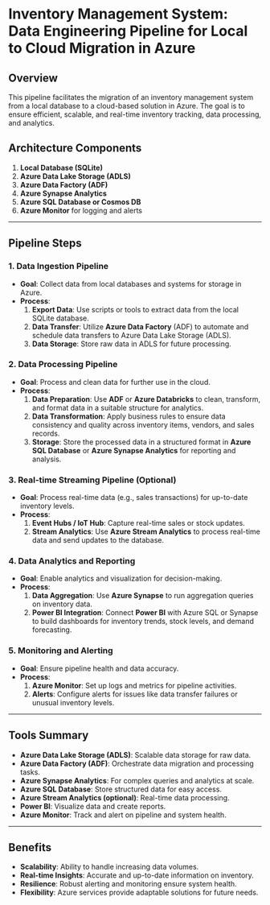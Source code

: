 
# Inventory Management System: Data Engineering Pipeline for Local to Cloud Migration in Azure

## Overview
This pipeline facilitates the migration of an inventory management system from a local database to a cloud-based solution in Azure. The goal is to ensure efficient, scalable, and real-time inventory tracking, data processing, and analytics.

## Architecture Components
1. **Local Database (SQLite)**
2. **Azure Data Lake Storage (ADLS)**
3. **Azure Data Factory (ADF)**
4. **Azure Synapse Analytics**
5. **Azure SQL Database or Cosmos DB**
6. **Azure Monitor** for logging and alerts

---

## Pipeline Steps

### 1. Data Ingestion Pipeline
   - **Goal**: Collect data from local databases and systems for storage in Azure.
   - **Process**:
     1. **Export Data**: Use scripts or tools to extract data from the local SQLite database.
     2. **Data Transfer**: Utilize **Azure Data Factory** (ADF) to automate and schedule data transfers to Azure Data Lake Storage (ADLS).
     3. **Data Storage**: Store raw data in ADLS for future processing.

### 2. Data Processing Pipeline
   - **Goal**: Process and clean data for further use in the cloud.
   - **Process**:
     1. **Data Preparation**: Use **ADF** or **Azure Databricks** to clean, transform, and format data in a suitable structure for analytics.
     2. **Data Transformation**: Apply business rules to ensure data consistency and quality across inventory items, vendors, and sales records.
     3. **Storage**: Store the processed data in a structured format in **Azure SQL Database** or **Azure Synapse Analytics** for reporting and analysis.

### 3. Real-time Streaming Pipeline (Optional)
   - **Goal**: Process real-time data (e.g., sales transactions) for up-to-date inventory levels.
   - **Process**:
     1. **Event Hubs / IoT Hub**: Capture real-time sales or stock updates.
     2. **Stream Analytics**: Use **Azure Stream Analytics** to process real-time data and send updates to the database.

### 4. Data Analytics and Reporting
   - **Goal**: Enable analytics and visualization for decision-making.
   - **Process**:
     1. **Data Aggregation**: Use **Azure Synapse** to run aggregation queries on inventory data.
     2. **Power BI Integration**: Connect **Power BI** with Azure SQL or Synapse to build dashboards for inventory trends, stock levels, and demand forecasting.

### 5. Monitoring and Alerting
   - **Goal**: Ensure pipeline health and data accuracy.
   - **Process**:
     1. **Azure Monitor**: Set up logs and metrics for pipeline activities.
     2. **Alerts**: Configure alerts for issues like data transfer failures or unusual inventory levels.

---

## Tools Summary

- **Azure Data Lake Storage (ADLS)**: Scalable data storage for raw data.
- **Azure Data Factory (ADF)**: Orchestrate data migration and processing tasks.
- **Azure Synapse Analytics**: For complex queries and analytics at scale.
- **Azure SQL Database**: Store structured data for easy access.
- **Azure Stream Analytics (optional)**: Real-time data processing.
- **Power BI**: Visualize data and create reports.
- **Azure Monitor**: Track and alert on pipeline and system health.

---

## Benefits
- **Scalability**: Ability to handle increasing data volumes.
- **Real-time Insights**: Accurate and up-to-date information on inventory.
- **Resilience**: Robust alerting and monitoring ensure system health.
- **Flexibility**: Azure services provide adaptable solutions for future needs.



##### 




